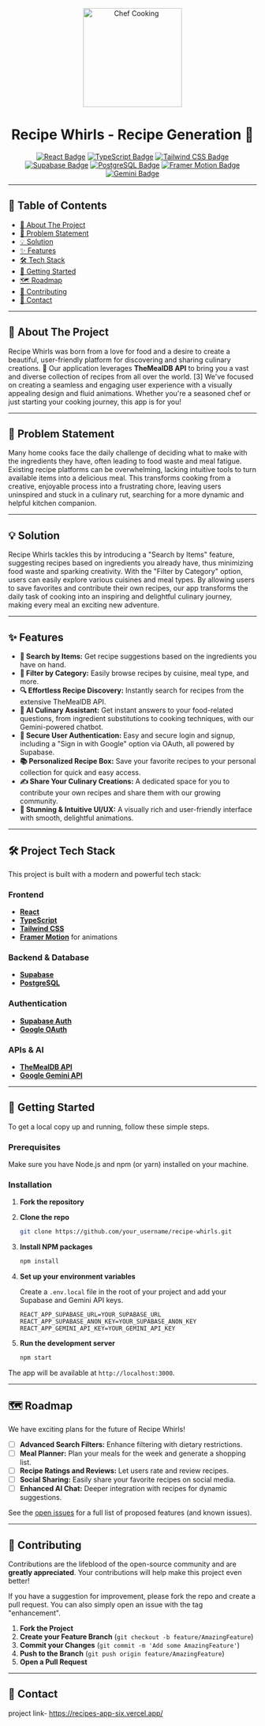 <div align="center">
  <img src="https://upload.wikimedia.org/wikipedia/commons/a/a6/Foods_-_Idil_Keysan_-_Wikimedia_Giphy_stickers_2019.gif" alt="Chef Cooking" width="200"/>
  <h1><b>Recipe Whirls - Recipe Generation</b> 🍳</h1>
</div>

<div align="center">

[![React Badge](https://img.shields.io/badge/React-61DAFB?style=for-the-badge&logo=react&logoColor=black)](https://reactjs.org/)
[![TypeScript Badge](https://img.shields.io/badge/TypeScript-3178C6?style=for-the-badge&logo=typescript&logoColor=white)](https://www.typescriptlang.org/)
[![Tailwind CSS Badge](https://img.shields.io/badge/Tailwind_CSS-38B2AC?style=for-the-badge&logo=tailwind-css&logoColor=white)](https://tailwindcss.com/)
[![Supabase Badge](https://img.shields.io/badge/Supabase-3FCF8E?style=for-the-badge&logo=supabase&logoColor=white)](https://supabase.io/)
[![PostgreSQL Badge](https://img.shields.io/badge/PostgreSQL-336791?style=for-the-badge&logo=postgresql&logoColor=white)](https://www.postgresql.org/)
[![Framer Motion Badge](https://img.shields.io/badge/Framer_Motion-0055FF?style=for-the-badge&logo=framer&logoColor=white)](https://www.framer.com/motion/)
[![Gemini Badge](https://img.shields.io/badge/Gemini-4285F4?style=for-the-badge&logo=google-gemini&logoColor=white)](https://gemini.google.com/)

</div>

---

## 📖 Table of Contents

*   <a href="#-about-the-project">🧐 About The Project</a>
*   <a href="#-problem-statement">🎯 Problem Statement</a>
*   <a href="#-solution">💡 Solution</a>
*   <a href="#-features">✨ Features</a>
*   <a href="#️-tech-stack">🛠️ Tech Stack</a>
*   <a href="#-getting-started">🚀 Getting Started</a>
*   <a href="#️-roadmap">🗺️ Roadmap</a>
*   <a href="#-contributing">🤝 Contributing</a>
*   <a href="#-contact">📧 Contact</a>

---

## 🧐 About The Project

Recipe Whirls was born from a love for food and a desire to create a beautiful, user-friendly platform for discovering and sharing culinary creations. 🍲 Our application leverages **TheMealDB API** to bring you a vast and diverse collection of recipes from all over the world. [3] We've focused on creating a seamless and engaging user experience with a visually appealing design and fluid animations.
Whether you're a seasoned chef or just starting your cooking journey, this app is for you!

---

## 🎯 Problem Statement

Many home cooks face the daily challenge of deciding what to make with the ingredients they have, often leading to food waste and meal fatigue. Existing recipe platforms can be overwhelming, lacking intuitive tools to turn available items into a delicious meal. This transforms cooking from a creative, enjoyable process into a frustrating chore, leaving users uninspired and stuck in a culinary rut, searching for a more dynamic and helpful kitchen companion.

---

## 💡 Solution

Recipe Whirls tackles this by introducing a "Search by Items" feature, suggesting recipes based on ingredients you already have, thus minimizing food waste and sparking creativity. With the "Filter by Category" option, users can easily explore various cuisines and meal types. By allowing users to save favorites and contribute their own recipes, our app transforms the daily task of cooking into an inspiring and delightful culinary journey, making every meal an exciting new adventure.

---

## ✨ Features

*   **🥑 Search by Items:** Get recipe suggestions based on the ingredients you have on hand.
*   **📂 Filter by Category:** Easily browse recipes by cuisine, meal type, and more.
*   **🔍 Effortless Recipe Discovery:** Instantly search for recipes from the extensive TheMealDB API.
*   **🤖 AI Culinary Assistant:** Get instant answers to your food-related questions, from ingredient substitutions to cooking techniques, with our Gemini-powered chatbot.
*   **🔐 Secure User Authentication:** Easy and secure login and signup, including a "Sign in with Google" option via OAuth, all powered by Supabase.
*   **📚 Personalized Recipe Box:** Save your favorite recipes to your personal collection for quick and easy access.
*   **✍️ Share Your Culinary Creations:** A dedicated space for you to contribute your own recipes and share them with our growing community.
*   **🎨 Stunning & Intuitive UI/UX:** A visually rich and user-friendly interface with smooth, delightful animations.

---

## 🛠️ Project Tech Stack

This project is built with a modern and powerful tech stack:

### Frontend
*   **[React](https://reactjs.org/)**
*   **[TypeScript](https://www.typescriptlang.org/)**
*   **[Tailwind CSS](https://tailwindcss.com/)**
*   **[Framer Motion](https://www.framer.com/motion/)** for animations

### Backend & Database
*   **[Supabase](https://supabase.io/)**
*   **[PostgreSQL](https://www.postgresql.org/)**

### Authentication
*   **[Supabase Auth](https://supabase.com/docs/guides/auth)**
*   **[Google OAuth](https://developers.google.com/identity/protocols/oauth2)**

### APIs & AI
*   **[TheMealDB API](https://www.themealdb.com/api.php)**
*   **[Google Gemini API](https://ai.google.dev/)**

---

## 🚀 Getting Started

To get a local copy up and running, follow these simple steps.

### Prerequisites

Make sure you have Node.js and npm (or yarn) installed on your machine.

### Installation

1.  **Fork the repository**
2.  **Clone the repo**
    ```sh
    git clone https://github.com/your_username/recipe-whirls.git
    ```
3.  **Install NPM packages**
    ```sh
    npm install
    ```
4.  **Set up your environment variables**

    Create a `.env.local` file in the root of your project and add your Supabase and Gemini API keys.

    ```
    REACT_APP_SUPABASE_URL=YOUR_SUPABASE_URL
    REACT_APP_SUPABASE_ANON_KEY=YOUR_SUPABASE_ANON_KEY
    REACT_APP_GEMINI_API_KEY=YOUR_GEMINI_API_KEY
    ```

5.  **Run the development server**
    ```sh
    npm start
    ```

The app will be available at `http://localhost:3000`.

---

## 🗺️ Roadmap

We have exciting plans for the future of Recipe Whirls!

*   [ ] **Advanced Search Filters:** Enhance filtering with dietary restrictions.
*   [ ] **Meal Planner:** Plan your meals for the week and generate a shopping list.
*   [ ] **Recipe Ratings and Reviews:** Let users rate and review recipes.
*   [ ] **Social Sharing:** Easily share your favorite recipes on social media.
*   [ ] **Enhanced AI Chat:** Deeper integration with recipes for dynamic suggestions.

See the [open issues](https://github.com/your_username/recipe-whirls/issues) for a full list of proposed features (and known issues).

---

## 🤝 Contributing

Contributions are the lifeblood of the open-source community and are **greatly appreciated**. Your contributions will help make this project even better!

If you have a suggestion for improvement, please fork the repo and create a pull request. You can also simply open an issue with the tag "enhancement".

1.  **Fork the Project**
2.  **Create your Feature Branch** (`git checkout -b feature/AmazingFeature`)
3.  **Commit your Changes** (`git commit -m 'Add some AmazingFeature'`)
4.  **Push to the Branch** (`git push origin feature/AmazingFeature`)
5.  **Open a Pull Request**

---

## 📧 Contact
project link- https://recipes-app-six.vercel.app/

